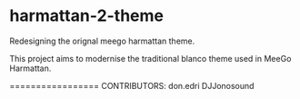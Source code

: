 harmattan-2-theme
=================

Redesigning the orignal meego harmattan theme.

This project aims to modernise the traditional blanco theme used in MeeGo Harmattan.

=================
CONTRIBUTORS:
don.edri
DJJonosound
